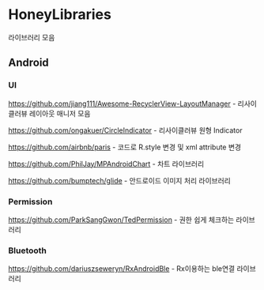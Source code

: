 # HoneyLibraries
라이브러리 모음

## Android

### UI
https://github.com/jiang111/Awesome-RecyclerView-LayoutManager - 리사이클러뷰 레이아웃 매니저 모음

https://github.com/ongakuer/CircleIndicator - 리사이클러뷰 원형 Indicator

https://github.com/airbnb/paris - 코드로 R.style 변경 및 xml attribute 변경

https://github.com/PhilJay/MPAndroidChart - 차트 라이브러리

https://github.com/bumptech/glide - 안드로이드 이미지 처리 라이브러리

### Permission
https://github.com/ParkSangGwon/TedPermission - 권한 쉽게 체크하는 라이브러리


### Bluetooth
https://github.com/dariuszseweryn/RxAndroidBle - Rx이용하는 ble연결 라이브러리
